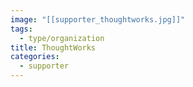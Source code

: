 ```yaml
---
image: "[[supporter_thoughtworks.jpg]]"
tags:
  - type/organization
title: ThoughtWorks
categories:
  - supporter
---
```

